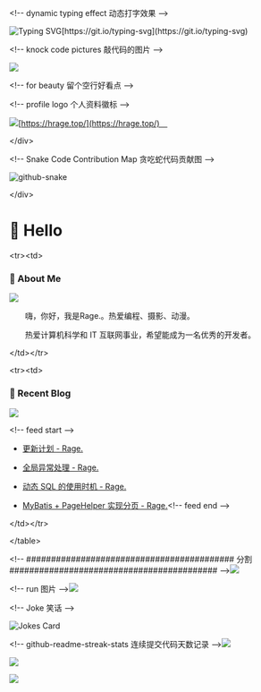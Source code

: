 \<!-- dynamic typing effect 动态打字效果 --\>

  ![Typing SVG](https://readme-typing-svg.demolab.com?font=Fira+Code&pause=1000&width=435&lines=console.log(%22Rage.%22);¢er=true&size=27)[https://git.io/typing-svg](https://git.io/typing-svg)

  \<!-- knock code pictures 敲代码的图片 --\>

![](https://cdn.jsdelivr.net/gh/sun0225SUN/sun0225SUN/assets/images/coding.gif)


  \<!-- for beauty 留个空行好看点 --\>


  \<!-- profile logo 个人资料徽标 --\>

![](https://img.shields.io/badge/Website-博客-8c36db)[https://hrage.top/](https://hrage.top/) 


  \</div\>

  \<!-- Snake Code Contribution Map 贪吃蛇代码贡献图 --\>

![github-snake](https://cdn.jsdelivr.net/gh/sun0225SUN/sun0225SUN/profile-snake-contrib/github-contribution-grid-snake-dark.svg)


\</div\>

# 🙋 Hello


\<tr\>\<td\>

### 🤺 About Me

![](https://cdn.jsdelivr.net/gh/sun0225SUN/sun0225SUN/assets/images/jobs.png)

  嗨，你好，我是Rage.。热爱编程、摄影、动漫。

  热爱计算机科学和 IT 互联网事业，希望能成为一名优秀的开发者。


\</td\>\</tr\>

\<tr\>\<td\>

### 📃 Recent Blog

![](https://cdn.jsdelivr.net/gh/sun0225SUN/sun0225SUN/assets/images/astronaut.png)

\<!-- feed start --\>

- [更新计划 - Rage.](https://hrage.top/blog/%E6%9B%B4%E6%96%B0%E8%AE%A1%E5%88%92/%E6%9B%B4%E6%96%B0%E8%AE%A1%E5%88%92/)

- [全局异常处理 - Rage.](https://hrage.top/blog/%E6%98%93%E9%94%99%E6%98%93%E5%BF%98%E6%98%93%E6%B7%B7%E6%B7%86%E6%80%BB%E7%BB%93/%E5%85%A8%E5%B1%80%E5%BC%82%E5%B8%B8%E5%A4%84%E7%90%86/)
- [动态 SQL 的使用时机 - Rage.](https://hrage.top/blog/%E6%98%93%E9%94%99%E6%98%93%E5%BF%98%E6%98%93%E6%B7%B7%E6%B7%86%E6%80%BB%E7%BB%93/%E5%8A%A8%E6%80%81%20sql%20%E7%9A%84%E4%BD%BF%E7%94%A8%E6%97%B6%E6%9C%BA/)
- [MyBatis + PageHelper 实现分页 - Rage.](https://hrage.top/blog/%E6%98%93%E9%94%99%E6%98%93%E5%BF%98%E6%98%93%E6%B7%B7%E6%B7%86%E6%80%BB%E7%BB%93/mybatis%20+%20pagehelper%20%E5%AE%9E%E7%8E%B0%E5%88%86%E9%A1%B5/)\<!-- feed end --\>

\</td\>\</tr\>

\</table\>

\<!-- ########################################## 分割 ########################################## --\>![](https://cdn.jsdelivr.net/gh/sun0225SUN/sun0225SUN/assets/images/hr.gif)


\<!-- run 图片 --\>![](https://cdn.jsdelivr.net/gh/sun0225SUN/sun0225SUN/assets/images/man_run.png)

\<!-- Joke 笑话 --\>

![Jokes Card](https://readme-jokes.vercel.app/api?hideBorder&bgColor=%23121212)


\<!-- github-readme-streak-stats 连续提交代码天数记录 --\>![](https://cdn.jsdelivr.net/gh/sun0225SUN/sun0225SUN/assets/images/left.png)

![](https://github-readme-streak-stats.herokuapp.com/?user=12age&theme=dark&hide_border=true)


![](https://cdn.jsdelivr.net/gh/sun0225SUN/sun0225SUN/assets/images/right.png)